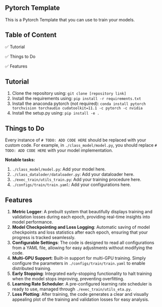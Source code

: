 ## Pytorch Template
This is a Pytorch Template that you can use to train your models. 

## Table of Content
✅ Tutorial

✅ Things to Do

✅ Features

## Tutorial
1. Clone the repository using: ```git clone [repository link]```
2. Install the requirements using: ```pip install -r requirements.txt```
3. Install the anaconda pytorch (not required): ```conda install pytorch torchvision torchaudio cudatoolkit=11.1 -c pytorch -c nvidia```
3. Install the setup.py using: ```pip install -e .```

## Things to Do
Every instance of `# TODO: ADD CODE HERE` should be replaced with your custom code. 
For example, in `./class_model/model.py`, you should replace `# TODO: ADD CODE HERE` with your model implementation.

**Notable tasks:**
1. `./class_model/model.py`: Add your model here.
2. `./class_dataloder/dataloader.py`: Add your dataloader here.
3. `./exec_train/utils_train.py`: Add your training procedure here.
4. `./configs/train/train.yaml`: Add your configurations here.

## Features
1. **Metric Logger**: A prebuilt system that beautifully displays training and validation losses during each epoch, providing real-time insights into model performance.
2. **Model Checkpointing and Loss Logging**: Automatic saving of model checkpoints and loss statistics after each epoch, ensuring that your progress is tracked seamlessly.
3. **Configurable Settings**: The code is designed to read all configurations from a YAML file, allowing for easy adjustments without modifying the code.
4. **Multi-GPU Support**: Built-in support for multi-GPU training. Simply configure the parameters in `./configs/train/train.yaml` to enable distributed training.
5. **Early Stopping**: Integrated early-stopping functionality to halt training when the model stops improving, preventing overfitting.
6. **Learning Rate Scheduler**: A pre-configured learning rate scheduler is ready to use, managed through `./exec_train/utils_eta.py`.
7. **Loss Plotting**: After training, the code generates a clear and visually appealing plot of the training and validation losses for easy analysis.
